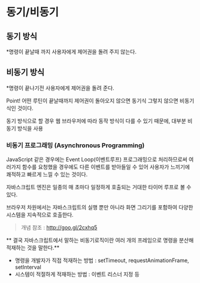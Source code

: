 # 동기/비동기

## 동기 방식
 *명령이 끝날때 까지 사용자에게 제어권을 돌려 주지 않는다.

## 비동기 방식
 *명령이 끝나기전 사용자에게 제어권을 돌려 준다.

Point! 어떤 루틴이 끝날때까지 제어권이 돌아오지 않으면 동기식 그렇지 않으면 비동기식인 것이다.

동기 방식으로 할 경우 웹 브라우저에 따라 동작 방식이 다를 수 있기 때문에, 대부분 비동기 방식을 사용

### 비동기 프로그래밍 (Asynchronous Programming)

 JavaScript 같은 경우에는 Event Loop(이벤트루프) 프로그래밍으로 처리하므로써 
 여러가지 함수를 요청했을 경우에도 다른 이벤트를 받아들일 수 있어 사용자가 느끼기에 쾌적하고 빠르게 느낄 수 있는 것이다. 

 자바스크립트 엔진은 일종의 매 초마다 일정하게 호출되는 거대한 타이머 루프로 볼 수 있다.

 브라우저 차원에서는 자바스크립트의 실행 뿐만 아니라 화면 그리기를 포함하여 다양한 시스템을 지속적으로 호출한다.

 > 개념 참조 : http://goo.gl/2cxhq5

** 결국 자바스크립트에서 말하는 비동기로직이란 여러 개의 프레임으로 명령을 분산해 적재하는 것을 말한다.**

* 명령을 개발자가 직접 적재하는 방법 : setTimeout, requestAnimationFrame, setInterval
* 시스템이 적절하게 적재하는 방법 : 이벤트 리스너 지정 등

